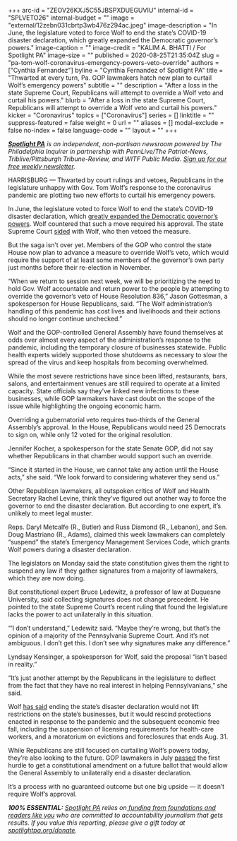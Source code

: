 +++
arc-id = "ZEOV26KXJ5C55JBSPXDUEGUVIU"
internal-id = "SPLVETO26"
internal-budget = ""
image = "external/12zebn031cbrtp3wb476z294ac.jpeg"
image-description = "In June, the legislature voted to force Wolf to end the state’s COVID-19 disaster declaration, which greatly expanded the Democratic governor’s powers."
image-caption = ""
image-credit = "KALIM A. BHATTI / For Spotlight PA"
image-size = ""
published = 2020-08-25T21:35:04Z
slug = "pa-tom-wolf-coronavirus-emergency-powers-veto-override"
authors = ["Cynthia Fernandez"]
byline = "Cynthia Fernandez of Spotlight PA"
title = "Thwarted at every turn, Pa. GOP lawmakers hatch new plan to curtail Wolf’s emergency powers"
subtitle = ""
description = "After a loss in the state Supreme Court, Republicans will attempt to override a Wolf veto and curtail his powers."
blurb = "After a loss in the state Supreme Court, Republicans will attempt to override a Wolf veto and curtail his powers."
kicker = "Coronavirus"
topics = ["Coronavirus"]
series = []
linktitle = ""
suppress-featured = false
weight = 0
url = ""
aliases = []
modal-exclude = false
no-index = false
language-code = ""
layout = ""
+++

<a href="https://lesspage.com/"><i><b>Spotlight PA</b></i></a><i> is an independent, non-partisan newsroom powered by The Philadelphia Inquirer in partnership with PennLive/The Patriot-News, Triblive/Pittsburgh Tribune-Review, and WITF Public Media. </i><a href="https://lesspage.com/newsletters"><i>Sign up for our free weekly newsletter</i></a><i>.</i>

HARRISBURG — Thwarted by court rulings and vetoes, Republicans in the legislature unhappy with Gov. Tom Wolf’s response to the coronavirus pandemic are plotting two new efforts to curtail his emergency powers.

In June, the legislature voted to force Wolf to end the state’s COVID-19 disaster declaration, which <a href="https://lesspage.com/news/2020/03/coronavirus-tom-wolf-emergency-powers-pennsylvania/">greatly expanded the Democratic governor’s powers</a>. Wolf countered that such a move required his approval. The state Supreme Court <a href="https://lesspage.com/news/2020/07/pennsylvania-coronavirus-disaster-declaration-supreme-court-ruling/">sided</a> with Wolf, who then vetoed the measure.

But the saga isn’t over yet. Members of the GOP who control the state House now plan to advance a measure to override Wolf’s veto, which would require the support of at least some members of the governor’s own party just months before their re-election in November.

“When we return to session next week, we will be prioritizing the need to hold Gov. Wolf accountable and return power to the people by attempting to override the governor’s veto of House Resolution 836,” Jason Gottesman, a spokesperson for House Republicans, said. “The Wolf administration’s handling of this pandemic has cost lives and livelihoods and their actions should no longer continue unchecked.”

Wolf and the GOP-controlled General Assembly have found themselves at odds over almost every aspect of the administration’s response to the pandemic, including the temporary closure of businesses statewide. Public health experts widely supported those shutdowns as necessary to slow the spread of the virus and keep hospitals from becoming overwhelmed.

<script src="https://lesspage.com/embed.js" async></script><div data-spl-embed-version="1" data-spl-src="https://lesspage.com/embeds/newsletter-covid/"></div>

While the most severe restrictions have since been lifted, restaurants, bars, salons, and entertainment venues are still required to operate at a limited capacity. State officials say they’ve linked new infections to these businesses, while GOP lawmakers have cast doubt on the scope of the issue while highlighting the ongoing economic harm.

Overriding a gubernatorial veto requires two-thirds of the General Assembly’s approval. In the House, Republicans would need 25 Democrats to sign on, while only 12 voted for the original resolution.

Jennifer Kocher, a spokesperson for the state Senate GOP, did not say whether Republicans in that chamber would support such an override.

“Since it started in the House, we cannot take any action until the House acts,” she said. “We look forward to considering whatever they send us.”

Other Republican lawmakers, all outspoken critics of Wolf and Health Secretary Rachel Levine, think they’ve figured out another way to force the governor to end the disaster declaration. But according to one expert, it’s unlikely to meet legal muster.

Reps. Daryl Metcalfe (R., Butler) and Russ Diamond (R., Lebanon), and Sen. Doug Mastriano (R., Adams), claimed this week lawmakers can completely “suspend” the state’s Emergency Management Services Code, which grants Wolf powers during a disaster declaration.

The legislators on Monday said the state constitution gives them the right to suspend any law if they gather signatures from a majority of lawmakers, which they are now doing.

But constitutional expert Bruce Ledewitz, a professor of law at Duquesne University, said collecting signatures does not change precedent. He pointed to the state Supreme Court’s recent ruling that found the legislature lacks the power to act unilaterally in this situation.

“‘I don’t understand,” Ledewitz said. “Maybe they’re wrong, but that’s the opinion of a majority of the Pennsylvania Supreme Court. And it’s not ambiguous. I don’t get this. I don’t see why signatures make any difference.”

<script src="https://lesspage.com/embed.js" async></script><div data-spl-embed-version="1" data-spl-src="https://lesspage.com/embeds/donate/"></div>

Lyndsay Kensinger, a spokesperson for Wolf, said the proposal “isn’t based in reality.”

“It’s just another attempt by the Republicans in the legislature to deflect from the fact that they have no real interest in helping Pennsylvanians,” she said.

Wolf <a href="https://lesspage.com/news/2020/06/pennsylvania-coronavirus-emergency-resolution-court-battle/">has said</a> ending the state’s disaster declaration would not lift restrictions on the state’s businesses, but it would rescind protections enacted in response to the pandemic and the subsequent economic free fall, including the suspension of licensing requirements for health-care workers, and a moratorium on evictions and foreclosures that ends Aug. 31.

While Republicans are still focused on curtailing Wolf’s powers today, they’re also looking to the future. GOP lawmakers in July <a href="https://lesspage.com/news/2020/07/coronavirus-disaster-declaration-pennsylvania-legislature-powers/">passed</a> the first hurdle to get a constitutional amendment on a future ballot that would allow the General Assembly to unilaterally end a disaster declaration.

It’s a process with no guaranteed outcome but one big upside — it doesn’t require Wolf’s approval.

<i><b>100% ESSENTIAL:</b></i> <a href="https://lesspage.com/"><i>Spotlight PA</i></a><i> relies on</i><a href="https://lesspage.com/support"><i> funding from foundations and readers like you</i></a><i> who are committed to accountability journalism that gets results. If you value this reporting, please give a gift today at </i><a href="http://spotlightpa.org/donate"><i>spotlightpa.org/donate</i></a><i>.</i>
